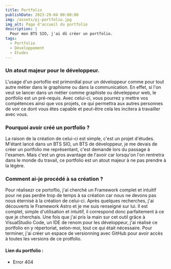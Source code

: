 ```yaml
---
title: Portfolio
publishDate: 2023-29-04 00:00:00
img: /assets/pj-portfolio.jpg
img_alt: Page d'accueil du portfolio
description: |
  Pour mon BTS SIO, j'ai dû créer un portfolio.
tags:
  - Portfolio
  - Développement
  - Études
---
```


### Un atout majeur pour le développeur.

L'usage d'un portoflio est primordial pour un développeur comme pour tout autre métier dans le graphisme ou dans la communication. En effet, si l'on veut se lancer dans un  métier comme graphiste ou déveleppeur web, le portfolio est un pré-requis. Avec celui-ci, vous pourrez y mettre vos compétences ainsi que vos projets, ce qui permettra aux autres personnes de voir ce dont vous êtes capable et peut-être cela les incitera à travailler avec vous.

### Pourquoi avoir créé un portfolio ?

La raison de la création de celui-ci est simple, c'est un projet d'études. M'étant lancé dans un BTS SIO, un BTS de développeur, je me devais de créer un portfolio me représentant, c'est demandé lors du passage à l'examen. Mais c'est un gros avantage de l'avoir car lorsqu'on l'on rentretra dans le monde du travail, ce portfolio est un atout majeur à ne pas prendre à la légère.

### Comment ai-je procédé à sa création ?

Pour réalisezr ce portoflio, j'ai cherché un Framework complet et intuitif pour ne pas perdre trop de temps à sa création car nous ne devons pas nous éternisé à la création de celui-ci.
Après quelques recherches, j'ai découverts le Framework Astro et je me suis renseigné sur lui. Il est complet, simple d'utilisation et intuitif, il correspond donc parfaitement à ce que je cherchais.
Une fois que j'ai pris la main sur cet outil grâce à VisualStudio Code, un IDE de renom pour les développeur, j'ai réalisé ce portfolio en y répertoriat, selon-moi, tout ce qui était nécessaire.
Pour terminer, j'ai créer un espace de versionning avec GitHub pour avoir accès à toutes les versions de ce protfolio.

#### Lien du portfolio :

- Error 404
